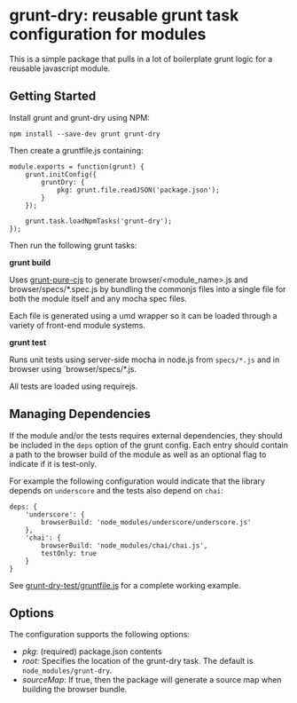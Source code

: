 # grunt-dry: reusable grunt task configuration for modules

This is a simple package that pulls in a lot of boilerplate grunt logic for a reusable javascript module.

## Getting Started

Install grunt and grunt-dry using NPM:

`npm install --save-dev grunt grunt-dry`

Then create a gruntfile.js containing:

```
module.exports = function(grunt) {
    grunt.initConfig({
        gruntDry: {
            pkg: grunt.file.readJSON('package.json');
        }
    });

    grunt.task.loadNpmTasks('grunt-dry');
});
```

Then run the following grunt tasks:

**grunt build**

Uses [grunt-pure-cjs](https://github.com/RReverser/grunt-pure-cjs) to generate browser/<module_name>.js and browser/specs/*.spec.js by bundling the commonjs files into a single file for both the module itself and any mocha spec files.

Each file is generated using a umd wrapper so it can be loaded through a variety of front-end module systems.

**grunt test**

Runs unit tests using server-side mocha in node.js from `specs/*.js` and in browser using `browser/specs/*.js.

All tests are loaded using requirejs.

## Managing Dependencies

If the module and/or the tests requires external dependencies, they should be included in the `deps` option of the grunt config. Each entry should contain a path to the browser build of the module as well as an optional flag to indicate if it is test-only.

For example the following configuration would indicate that the library depends on `underscore` and the tests also depend on `chai`:

    deps: {
        'underscore': {
            browserBuild: 'node_modules/underscore/underscore.js'
        },
        'chai': {
            browserBuild: 'node_modules/chai/chai.js',
            testOnly: true
        }
    }

See [grunt-dry-test/gruntfile.js](./grunt-dry-test/gruntfile.js) for a complete working example.

## Options

The configuration supports the following options:

 * *pkg*: (required) package.json contents
 * *root*: Specifies the location of the grunt-dry task. The default is `node_modules/grunt-dry`.
 * *sourceMap*: If true, then the package will generate a source map when building the browser bundle.
